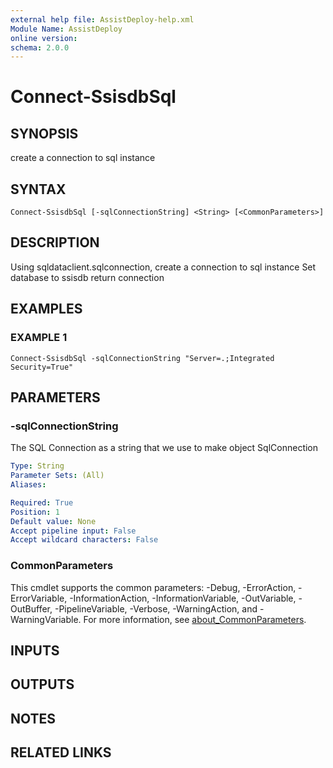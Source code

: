 ```yaml
---
external help file: AssistDeploy-help.xml
Module Name: AssistDeploy
online version:
schema: 2.0.0
---
```


# Connect-SsisdbSql

## SYNOPSIS
create a connection to sql instance

## SYNTAX

```
Connect-SsisdbSql [-sqlConnectionString] <String> [<CommonParameters>]
```

## DESCRIPTION
Using sqldataclient.sqlconnection, create a connection to sql instance
Set database to ssisdb
return connection

## EXAMPLES

### EXAMPLE 1
```
Connect-SsisdbSql -sqlConnectionString "Server=.;Integrated Security=True"
```

## PARAMETERS

### -sqlConnectionString
The SQL Connection as a string that we use to make object SqlConnection

```yaml
Type: String
Parameter Sets: (All)
Aliases:

Required: True
Position: 1
Default value: None
Accept pipeline input: False
Accept wildcard characters: False
```

### CommonParameters
This cmdlet supports the common parameters: -Debug, -ErrorAction, -ErrorVariable, -InformationAction, -InformationVariable, -OutVariable, -OutBuffer, -PipelineVariable, -Verbose, -WarningAction, and -WarningVariable. For more information, see [about_CommonParameters](http://go.microsoft.com/fwlink/?LinkID=113216).

## INPUTS

## OUTPUTS

## NOTES

## RELATED LINKS

